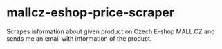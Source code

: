 # mallcz-eshop-price-scraper
Scrapes information about given product on Czech E-shop MALL.CZ and sends me an email with information of the product.
